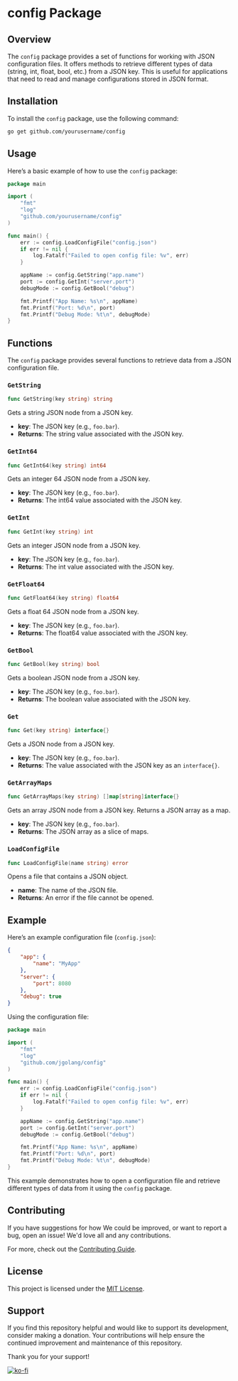# config Package

## Overview

The `config` package provides a set of functions for working with JSON configuration files. It offers methods to retrieve different types of data (string, int, float, bool, etc.) from a JSON key. This is useful for applications that need to read and manage configurations stored in JSON format.

## Installation

To install the `config` package, use the following command:

```bash
go get github.com/yourusername/config
```

## Usage

Here’s a basic example of how to use the `config` package:

```go
package main

import (
    "fmt"
    "log"
    "github.com/yourusername/config"
)

func main() {
    err := config.LoadConfigFile("config.json")
    if err != nil {
        log.Fatalf("Failed to open config file: %v", err)
    }

    appName := config.GetString("app.name")
    port := config.GetInt("server.port")
    debugMode := config.GetBool("debug")

    fmt.Printf("App Name: %s\n", appName)
    fmt.Printf("Port: %d\n", port)
    fmt.Printf("Debug Mode: %t\n", debugMode)
}
```

## Functions

The `config` package provides several functions to retrieve data from a JSON configuration file.

### `GetString`

```go
func GetString(key string) string
```

Gets a string JSON node from a JSON key.

- **key**: The JSON key (e.g., `foo.bar`).
- **Returns**: The string value associated with the JSON key.

### `GetInt64`

```go
func GetInt64(key string) int64
```

Gets an integer 64 JSON node from a JSON key.

- **key**: The JSON key (e.g., `foo.bar`).
- **Returns**: The int64 value associated with the JSON key.

### `GetInt`

```go
func GetInt(key string) int
```

Gets an integer JSON node from a JSON key.

- **key**: The JSON key (e.g., `foo.bar`).
- **Returns**: The int value associated with the JSON key.

### `GetFloat64`

```go
func GetFloat64(key string) float64
```

Gets a float 64 JSON node from a JSON key.

- **key**: The JSON key (e.g., `foo.bar`).
- **Returns**: The float64 value associated with the JSON key.

### `GetBool`

```go
func GetBool(key string) bool
```

Gets a boolean JSON node from a JSON key.

- **key**: The JSON key (e.g., `foo.bar`).
- **Returns**: The boolean value associated with the JSON key.

### `Get`

```go
func Get(key string) interface{}
```

Gets a JSON node from a JSON key.

- **key**: The JSON key (e.g., `foo.bar`).
- **Returns**: The value associated with the JSON key as an `interface{}`.

### `GetArrayMaps`

```go
func GetArrayMaps(key string) []map[string]interface{}
```

Gets an array JSON node from a JSON key. Returns a JSON array as a map.

- **key**: The JSON key (e.g., `foo.bar`).
- **Returns**: The JSON array as a slice of maps.

### `LoadConfigFile`

```go
func LoadConfigFile(name string) error
```

Opens a file that contains a JSON object.

- **name**: The name of the JSON file.
- **Returns**: An error if the file cannot be opened.

## Example

Here’s an example configuration file (`config.json`):

```json
{
    "app": {
        "name": "MyApp"
    },
    "server": {
        "port": 8080
    },
    "debug": true
}
```

Using the configuration file:

```go
package main

import (
    "fmt"
    "log"
    "github.com/jgolang/config"
)

func main() {
    err := config.LoadConfigFile("config.json")
    if err != nil {
        log.Fatalf("Failed to open config file: %v", err)
    }

    appName := config.GetString("app.name")
    port := config.GetInt("server.port")
    debugMode := config.GetBool("debug")

    fmt.Printf("App Name: %s\n", appName)
    fmt.Printf("Port: %d\n", port)
    fmt.Printf("Debug Mode: %t\n", debugMode)
}
```

This example demonstrates how to open a configuration file and retrieve different types of data from it using the `config` package.

## Contributing

If you have suggestions for how We could be improved, or want to report a bug, open an issue! We'd love all and any contributions.

For more, check out the [Contributing Guide](CONTRIBUTING.md).

## License

This project is licensed under the [MIT License](LICENSE).

## Support

If you find this repository helpful and would like to support its development, consider making a donation. Your contributions will help ensure the continued improvement and maintenance of this repository.

Thank you for your support!

[![ko-fi](https://www.ko-fi.com/img/githubbutton_sm.svg)](https://ko-fi.com/josuegiron)
